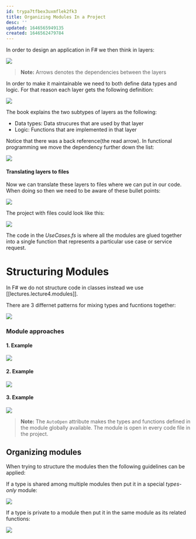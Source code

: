 ```yaml
---
id: trypa7tfbex3uxmflek2fk3
title: Organizing Modules In a Project
desc: ''
updated: 1646565949135
created: 1646562479784
---
```

In order to design an application in F# we then think in layers:

![](/assets/images/2022-03-06-12-05-32.png)
>**Note:** Arrows denotes the dependencies between the layers

In order to make it maintainable we need to both define data types and logic. For that reason each layer gets the following definition:

![](/assets/images/2022-03-06-12-06-54.png)

The book explains the two subtypes of layers as the following:
- Data types: Data strucures that are used by that layer
- Logic: Functions that are implemented in that layer

Notice that there was a back reference(the read arrow). In functional programming we move the dependency further down the list:

![](/assets/images/2022-03-06-12-10-34.png)

#### Translating layers to files
Now we can translate these layers to files where we can put in our code. When doing so then we need to be aware of these bullet points:

![](/assets/images/2022-03-06-12-13-24.png)

The project with files could look like this:

![](/assets/images/2022-03-06-12-13-56.png)

The code in the *UseCases.fs* is where all the modules are glued together into a single function that represents a particular use case or service request. 

# Structuring Modules
In F# we do not structure code in classes instead we use [[lectures.lecture4.modules]]. 

There are 3 differnet patterns for mixing types and fucntions together:

![](/assets/images/2022-03-06-12-19-24.png)

### Module approaches

#### 1. Example
![](/assets/images/2022-03-06-12-20-03.png)

#### 2. Example
![](/assets/images/2022-03-06-12-20-18.png)

#### 3. Example
![](/assets/images/2022-03-06-12-20-36.png)
>**Note:** The `AutoOpen` attribute makes the types and functions defined in the module globally available. The module is open in every code file in the project. 

## Organizing modules
When trying to structure the modules then the following guidelines can be applied:

If a type is shared among multiple modules then put it in a special *types-only* module:

![](/assets/images/2022-03-06-12-24-57.png)

If a type is private to a module then put it in the same module as its related functions:

![](/assets/images/2022-03-06-12-25-39.png)